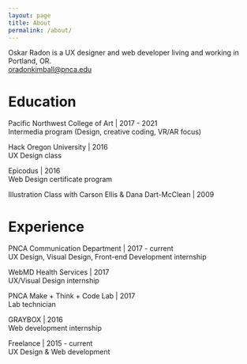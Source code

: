 ```yaml
---
layout: page
title: About
permalink: /about/
---
```


Oskar Radon is a UX designer and web developer living and working in Portland, OR. <br>
[oradonkimball@pnca.edu](mailto:oradonkimball@pnca.edu)

# Education

Pacific Northwest College of Art \| 2017 - 2021 <br>
Intermedia program (Design, creative coding, VR/AR focus)

Hack Oregon University \| 2016 <br>
UX Design class

Epicodus \| 2016 <br>
Web Design certificate program

Illustration Class with Carson Ellis & Dana Dart-McClean \| 2009

# Experience

PNCA Communication Department \| 2017 - current <br>
UX Design, Visual Design, Front-end Development internship

WebMD Health Services \| 2017 <br>
UX/Visual Design internship

PNCA Make + Think + Code Lab \| 2017 <br>
Lab technician

GRAYBOX \| 2016 <br>
Web development internship

Freelance \| 2015 - current <br>
UX Design & Web development
